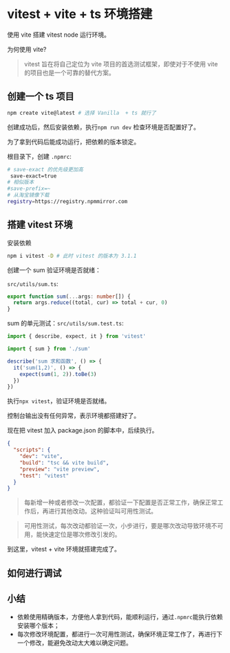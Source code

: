 # vitest + vite + ts 环境搭建

使用 vite 搭建 vitest node 运行环境。

为何使用 vite?

> vitest 旨在将自己定位为 vite 项目的首选测试框架，即使对于不使用 vite 的项目也是一个可靠的替代方案。

## 创建一个 ts 项目

```bash
npm create vite@latest # 选择 Vanilla  + ts 就行了
```

创建成功后，然后安装依赖，执行`npm run dev` 检查环境是否配置好了。

为了拿到代码后能成功运行，把依赖的版本锁定。

根目录下，创建 `.npmrc`:

```bash
# save-exact 的优先级更加高
 save-exact=true
# 相似版本
#save-prefix=~
# 从淘宝镜像下载
registry=https://registry.npmmirror.com
```

## 搭建 vitest 环境

安装依赖

```bash
npm i vitest -D # 此时 vitest 的版本为 3.1.1
```

创建一个 sum 验证环境是否就绪：

`src/utils/sum.ts`:

```ts
export function sum(...args: number[]) {
  return args.reduce((total, cur) => total + cur, 0)
}
```

sum 的单元测试：`src/utils/sum.test.ts`:

```ts
import { describe, expect, it } from 'vitest'

import { sum } from './sum'

describe('sum 求和函数', () => {
  it('sum(1,2)', () => {
    expect(sum(1, 2)).toBe(3)
  })
})
```

执行`npx vitest`，验证环境是否就绪。

控制台输出没有任何异常，表示环境都搭建好了。

现在把 vitest 加入 package.json 的脚本中，后续执行。

```json
{
  "scripts": {
    "dev": "vite",
    "build": "tsc && vite build",
    "preview": "vite preview",
    "test": "vitest"
  }
}
```

> 每新增一种或者修改一次配置，都验证一下配置是否正常工作，确保正常工作后，再进行其他改动。这种验证叫可用性测试。

> 可用性测试，每次改动都验证一次，小步进行，要是哪次改动导致环境不可用，能快速定位是哪次修改引发的。

到这里，vitest + vite 环境就搭建完成了。

## 如何进行调试

<!-- TODO -->

## 小结

- 依赖使用精确版本，方便他人拿到代码，能顺利运行，通过`.npmrc`能执行依赖安装哪个版本；
- 每次修改环境配置，都进行一次可用性测试，确保环境正常工作了，再进行下一个修改，能避免改动太大难以确定问题。
